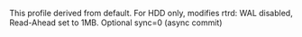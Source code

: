 This profile derived from default. For HDD only, modifies rtrd: WAL disabled, Read-Ahead set to 1MB. Optional sync=0 (async commit)
